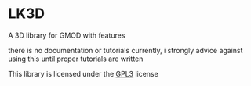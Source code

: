 # LK3D
A 3D library for GMOD with features

there is no documentation or tutorials currently, i strongly advice against using this until proper tutorials are written
 
 
This library is licensed under the [GPL3](LICENSE) license

